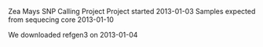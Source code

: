 Zea Mays SNP Calling Project
Project started 2013-01-03
Samples expected from sequecing core 2013-01-10


We downloaded refgen3 on 2013-01-04
